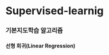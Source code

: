 # Supervised-learnig

### 기본지도학습 알고리즘

#### <a herf = "Linear-Regression">선형 회귀(Linear Regression)</a>
